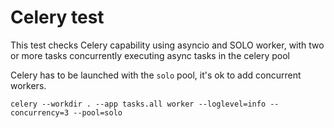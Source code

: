 # Celery test

This test checks Celery capability using asyncio and SOLO worker, with two or more tasks concurrently
executing async tasks in the celery pool

Celery has to be launched with the `solo` pool, it's ok to add concurrent workers.

`celery --workdir . --app tasks.all worker --loglevel=info --concurrency=3 --pool=solo`
